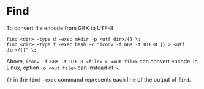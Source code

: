 # Find

To convert file encode from GBK to UTF-8

```
find <dir> -type d -exec mkdir -p <utf dir>/{} \;
find <dir> -type f -exec bash -c "iconv -f GBK -t UTF-8 {} > <utf dir>/{}" \;
```

Above, `iconv -f GBK -t UTF-8 <file> > <out file>` can convert encode. In Linux, option `-o <out file>` can instead of `>`.

`{}` in the `find -exec` command represents each line of the output of `find`.
